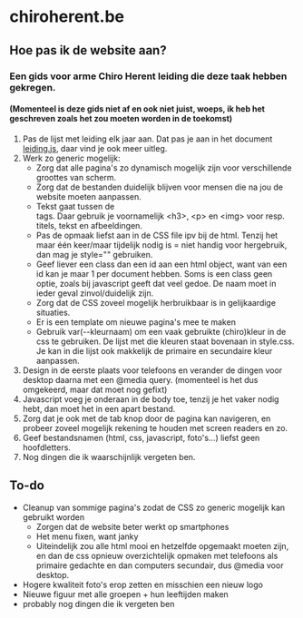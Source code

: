# chiroherent.be

## Hoe pas ik de website aan?
### Een gids voor arme Chiro Herent leiding die deze taak hebben gekregen.
#### (Momenteel is deze gids niet af en ook niet juist, woeps, ik heb het geschreven zoals het zou moeten worden in de toekomst)
1. Pas de lijst met leiding elk jaar aan. Dat pas je aan in het document [leiding.js](leiding.js#L12), daar vind je ook meer uitleg.
2. Werk zo generic mogelijk:
	- Zorg dat alle pagina's zo dynamisch mogelijk zijn voor verschillende groottes van scherm.
	- Zorg dat de bestanden duidelijk blijven voor mensen die na jou de website moeten aanpassen.
	- Tekst gaat tussen de <main> tags. Daar gebruik je voornamelijk \<h3>, \<p> en \<img> voor resp. titels, tekst en afbeeldingen.
	- Pas de opmaak liefst aan in de CSS file ipv bij de html. Tenzij het maar één keer/maar tijdelijk nodig is = niet handig voor hergebruik, dan mag je style="" gebruiken.
	- Geef liever een class dan een id aan een html object, want van een id kan je maar 1 per document hebben. Soms is een class geen optie, zoals bij javascript geeft dat veel gedoe. De naam moet in ieder geval zinvol/duidelijk zijn.
	- Zorg dat de CSS zoveel mogelijk herbruikbaar is in gelijkaardige situaties.
	- Er is een template om nieuwe pagina's mee te maken
	- Gebruik var(--kleurnaam) om een vaak gebruikte (chiro)kleur in de css te gebruiken. De lijst met die kleuren staat bovenaan in style.css. Je kan in die lijst ook makkelijk de primaire en secundaire kleur aanpassen.
3. Design in de eerste plaats voor telefoons en verander de dingen voor desktop daarna met een @media query. (momenteel is het dus omgekeerd, maar dat moet nog gefixt)
4. Javascript voeg je onderaan in de body toe, tenzij je het vaker nodig hebt, dan moet het in een apart bestand.
5. Zorg dat je ook met de tab knop door de pagina kan navigeren, en probeer zoveel mogelijk rekening te houden met screen readers en zo.
6. Geef bestandsnamen (html, css, javascript, foto's...) liefst geen hoofdletters.
7. Nog dingen die ik waarschijnlijk vergeten ben.

	
## To-do
- Cleanup van sommige pagina's zodat de CSS zo generic mogelijk kan gebruikt worden
  - Zorgen dat de website beter werkt op smartphones
  - Het menu fixen, want janky
  - Uiteindelijk zou alle html mooi en hetzelfde opgemaakt moeten zijn, en dan de css opnieuw overzichtelijk opmaken met telefoons als primaire gedachte en dan computers secundair, dus @media voor desktop.
- Hogere kwaliteit foto's erop zetten en misschien een nieuw logo
- Nieuwe figuur met alle groepen + hun leeftijden maken
- probably nog dingen die ik vergeten ben
